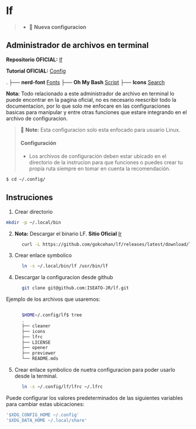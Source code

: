 # lf
> * :memo: **Nueva configuracion**
## Administrador de archivos en terminal

**Repositorio OFICIAL:**  [lf](https://github.com/gokcehan/lf)

**Tutorial OFICIAL:** [Config](https://github.com/gokcehan/lf/wiki/Tutorial)

.
├── **nerd-font** [Fonts](https://www.nerdfonts.com/)
├── **Oh My Bash** [Script](https://ohmybash.nntoan.com/)
├── **Icons** [Search](https://www.nerdfonts.com/cheat-sheet)

**Nota:** Todo relacionado a este administrador de archivo en terminal lo puede encontrar en la pagina oficial, no es necesario reescribir todo la documentacion, por lo que solo me enfocare en las configuraciones basicas para manipular y entre otras funciones que estare integrando en el archivo de configuracion.

> :memo: **Note:** Esta configuracion solo esta enfocado para usuario Linux.
> #### Configuración 
>
> - Los archivos de configuración deben estar ubicado en el directorio de la instrucion para que funciones o puedes crear tu propia ruta siempre en tomar en cuenta la recomendación.
```bash
$ cd ~/.config/
```

## Instruciones
01. Crear directorio
```bash
mkdir -p ~/.local/bin
```
02. **Nota:** Descargar el binario LF. 
**Sitio Oficial** [Ir](https://github.com/gokcehan/lf/wiki/Tutorial)
```bash
      curl -L https://github.com/gokcehan/lf/releases/latest/download/lf-linux-amd64.tar.gz | tar xzC ~/.local/bin
```

03. Crear enlace symbolico
```bash
      ln -s ~/.local/bin/lf /usr/bin/lf
```

04. Descargar la configuracion desde github
```bash
      git clone git@github.com:ISEATO-JR/lf.git
```
Ejemplo de los archivos que usaremos:
```zsh

      $HOME~/.config/lf$ tree
      .
      ├── cleaner
      ├── icons
      ├── lfrc
      ├── LICENSE
      ├── opener
      ├── previewer
      └── README.mds
```
05.  Crear enlace symbolico de nuetra configuracion para poder usarlo desde la terminal.
```bash
      ln -s ~/.config/lf/lfrc ~/.lfrc
```
Puede configurar los valores predeterminados de las siguientes variables para cambiar estas ubicaciones:
```bash
'$XDG_CONFIG_HOME ~/.config'
'$XDG_DATA_HOME ~/.local/share'
```
